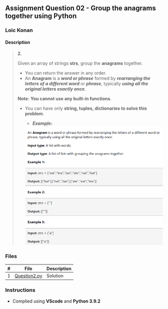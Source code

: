 ## Assignment Question 02 - Group the anagrams together using Python

### Loic Konan

#### Description
>
>
> **2.**
>
> Given an array of strings **strs**, group the **anagrams** together.
>
> - You can return the answer in any order.
> - An **Anagram** is a **_word or phrase_** formed by **_rearranging the letters of a different word_** or
> **_phrase_**, typically **_using all the original letters exactly once_**.
>
> **Note:** **You cannot use any built-in functions**.
>
> - You can have only **string, tuples, dictionaries to solve this problem**.
>   - **_Example:_**
>
>   <img src = "pic.png">
>
>
>
### Files

|   #   | File                         | Description |
| :---: | ---------------------------- | ----------- |
|   1   | [Question2.py](Question2.py) | Solution    |

### Instructions

- Complied using **VScode** and **Python 3.9.2**
